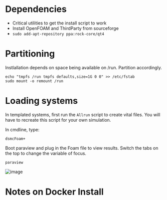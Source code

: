 # Dependencies

- Critical utilities to get the install script to work
- Install OpenFOAM and ThirdParty from sourceforge
- `sudo add-apt-repository ppa:rock-core/qt4`

# Partitioning

Instlallation depends on space being available on /run. Partition accordingly.

```
echo "tmpfs /run tmpfs defaults,size=1G 0 0" >> /etc/fstab
sudo mount -o remount /run
```

# Loading systems

In templated systems, first run the `Allrun` script to create vital files. You will have to recreate this script for your own simulation.

In cmdline, type:
```
dsmcFoam+
```

Boot paraview and plug in the Foam file to view results. Switch the tabs on the top to change the variable of focus.

```
paraview
```


![image](https://github.com/shuban-789/hyStrath-notes/assets/67974101/cb1bcee9-50f0-4347-9e9d-45ce44127bb3)

# Notes on Docker Install


